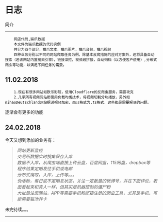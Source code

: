 日志
===========================================================
简介
________
		网店代码,猫爪数据
		本文件为猫爪数据的代码实例
		共分为四个部分，猫爪文本，猫爪图片，猫爪音频，猫爪视频
		四种业务分别以不同的网站爬取任务为例，除基本反爬措施的应对方案外，还将具备自动搜索（若该网站内置搜索引擎），链接深挖，视频段拼接，自动归档（以方便客户使用）,分布式爬虫等功能，以满足不同任务的需要。

11.02.2018
-------------------
		1.现在有很多网站如欧乐影院，使用Cloudflare的反爬虫服务，需要攻克
		2.几乎所有视频网站都使用负载均衡技术，将视频切割分块播放，另外如nihaoDeutschland网站据说视频加密，而且格式为.ts格式，这些都是需要解决的问题。
逐渐会有更多的功能

24.02.2018
------------------------------------
今天又想到添加的业务有：
>*网站更新监控*			
>*交易所数据实时搜集保存入库*			
>*数据不入库，从爬虫端直接上传云盘，百度网盘，115网盘，dropbox等*				
>*程序结果定期发往手机或电邮*		
>*分布式爬取，入库，上传等。。。*		
>*伪活粉，每日或不定期发状态，关注一定数量的微博号，并在下面评论，表面看起来和真人一样，但其实是机器控制的僵尸粉*		
>*大批量注册网站，APP等需要手机和邮箱注册的爬虫工具，尤其是手机，可能需要猫池养卡*		



未完待续。。。
______
